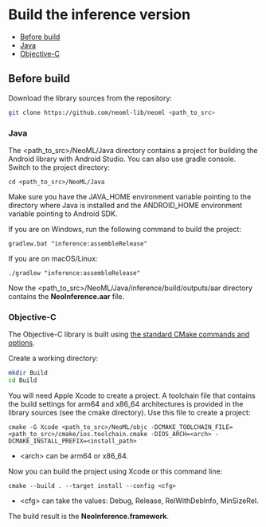 # Build the inference version

<!-- TOC -->

- [Before build](#before-build)
- [Java](#java)
- [Objective-C](#objective-c)

<!-- /TOC -->

## Before build

Download the library sources from the repository:

``` sh
git clone https://github.com/neoml-lib/neoml <path_to_src>
```

### Java

The <path_to_src>/NeoML/Java directory contains a project for building the Android library with Android Studio. You can also use gradle console. Switch to the project directory:

``` console
cd <path_to_src>/NeoML/Java
```

Make sure you have the JAVA_HOME environment variable pointing to the directory where Java is installed and the ANDROID_HOME environment variable pointing to Android SDK.

If you are on Windows, run the following command to build the project:

``` console
gradlew.bat "inference:assembleRelease"
```

If you are on macOS/Linux:

``` console
./gradlew "inference:assembleRelease"
```

Now the <path_to_src>/NeoML/Java/inference/build/outputs/aar directory contains the **NeoInference.aar** file.

### Objective-C

The Objective-C library is built using [the standard CMake commands and options](https://cmake.org/cmake/help/latest/index.html).

Create a working directory:

``` sh
mkdir Build
cd Build
```

You will need Apple Xcode to create a project. A toolchain file that contains the build settings for arm64 and x86_64 architectures is provided in the library sources (see the cmake directory). Use this file to create a project:

``` console
cmake -G Xcode <path_to_src>/NeoML/objc -DCMAKE_TOOLCHAIN_FILE=<path_to_src>/cmake/ios.toolchain.cmake -DIOS_ARCH=<arch> -DCMAKE_INSTALL_PREFIX=<install_path>
```

* \<arch> can be arm64 or x86_64.

Now you can build the project using Xcode or this command line:

``` console
cmake --build . --target install --config <cfg>
```

* \<cfg> can take the values: Debug, Release, RelWithDebInfo, MinSizeRel.

The build result is the **NeoInference.framework**.